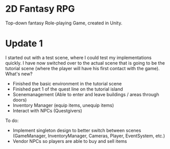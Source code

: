 # 2D Fantasy RPG
Top-down fantasy Role-playing Game, created in Unity.

# Update 1
I started out with a test scene, where I could test my implementations quickly. I have now switched over to the actual scene that is going to be the tutorial scene (where the player will have his first contact with the game).
What's new?
- Finished the basic environment in the tutorial scene
- Finished part 1 of the quest line on the tutorial island
- Scenemanagement (Able to enter and leave buildings / areas through doors)
- Inventory Manager (equip items, unequip items)
- Interact with NPCs (Questgivers)


To do:
- Implement singleton design to better switch between scenes (GameManager, InventoryManager, Cameras, Player, EventSystem, etc.)
- Vendor NPCs so players are able to buy and sell items
